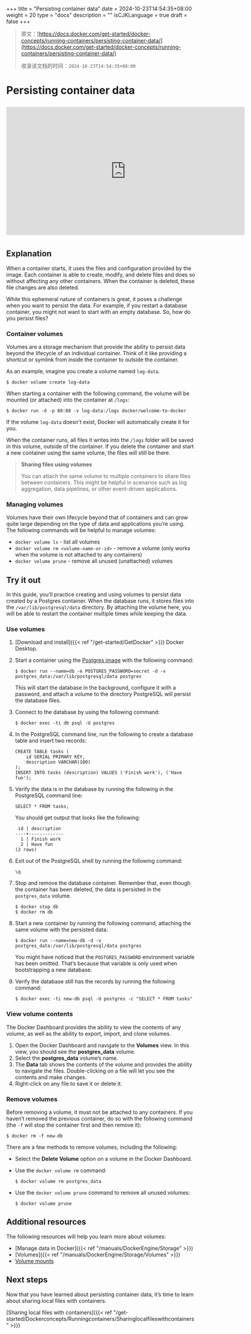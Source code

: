 +++
title = "Persisting container data"
date = 2024-10-23T14:54:35+08:00
weight = 20
type = "docs"
description = ""
isCJKLanguage = true
draft = false
+++

> 原文：[https://docs.docker.com/get-started/docker-concepts/running-containers/persisting-container-data/](https://docs.docker.com/get-started/docker-concepts/running-containers/persisting-container-data/)
>
> 收录该文档的时间：`2024-10-23T14:54:35+08:00`

# Persisting container data

<iframe id="youtube-player-10_2BjqB_Ls" data-video-id="10_2BjqB_Ls" class="youtube-video aspect-video h-fit w-full py-2" frameborder="0" allowfullscreen="" allow="accelerometer; autoplay; clipboard-write; encrypted-media; gyroscope; picture-in-picture; web-share" referrerpolicy="strict-origin-when-cross-origin" title="Docker Concepts - Persisting container data" width="100%" height="100%" src="https://www.youtube.com/embed/10_2BjqB_Ls?rel=0&amp;iv_load_policy=3&amp;enablejsapi=1&amp;origin=https%3A%2F%2Fdocs.docker.com&amp;widgetid=1" data-gtm-yt-inspected-24="true" style="--tw-border-spacing-x: 0; --tw-border-spacing-y: 0; --tw-translate-x: 0; --tw-translate-y: 0; --tw-rotate: 0; --tw-skew-x: 0; --tw-skew-y: 0; --tw-scale-x: 1; --tw-scale-y: 1; --tw-pan-x: ; --tw-pan-y: ; --tw-pinch-zoom: ; --tw-scroll-snap-strictness: proximity; --tw-gradient-from-position: ; --tw-gradient-via-position: ; --tw-gradient-to-position: ; --tw-ordinal: ; --tw-slashed-zero: ; --tw-numeric-figure: ; --tw-numeric-spacing: ; --tw-numeric-fraction: ; --tw-ring-inset: ; --tw-ring-offset-width: 0px; --tw-ring-offset-color: #fff; --tw-ring-color: rgb(59 130 246 / 0.5); --tw-ring-offset-shadow: 0 0 #0000; --tw-ring-shadow: 0 0 #0000; --tw-shadow: 0 0 #0000; --tw-shadow-colored: 0 0 #0000; --tw-blur: ; --tw-brightness: ; --tw-contrast: ; --tw-grayscale: ; --tw-hue-rotate: ; --tw-invert: ; --tw-saturate: ; --tw-sepia: ; --tw-drop-shadow: ; --tw-backdrop-blur: ; --tw-backdrop-brightness: ; --tw-backdrop-contrast: ; --tw-backdrop-grayscale: ; --tw-backdrop-hue-rotate: ; --tw-backdrop-invert: ; --tw-backdrop-opacity: ; --tw-backdrop-saturate: ; --tw-backdrop-sepia: ; --tw-contain-size: ; --tw-contain-layout: ; --tw-contain-paint: ; --tw-contain-style: ; box-sizing: border-box; border-width: 0px; border-style: solid; border-color: initial; display: block; vertical-align: middle; aspect-ratio: 16 / 9; height: fit-content; width: 634.672px; padding-top: 0.5rem; padding-bottom: 0.5rem; color: rgb(0, 0, 0); font-family: &quot;Roboto Flex&quot;, system-ui, -apple-system, BlinkMacSystemFont, &quot;Segoe UI&quot;, Oxygen, Ubuntu, Cantarell, &quot;Open Sans&quot;, &quot;Helvetica Neue&quot;, sans-serif; font-size: 16px; font-style: normal; font-variant-ligatures: normal; font-variant-caps: normal; font-weight: 400; letter-spacing: normal; orphans: 2; text-align: start; text-indent: 0px; text-transform: none; widows: 2; word-spacing: 0px; -webkit-text-stroke-width: 0px; white-space: normal; background-color: rgb(255, 255, 255); text-decoration-thickness: initial; text-decoration-style: initial; text-decoration-color: initial;"></iframe>

## Explanation

When a container starts, it uses the files and configuration provided by the image. Each container is able to create, modify, and delete files and does so without affecting any other containers. When the container is deleted, these file changes are also deleted.

While this ephemeral nature of containers is great, it poses a challenge when you want to persist the data. For example, if you restart a database container, you might not want to start with an empty database. So, how do you persist files?

### Container volumes

Volumes are a storage mechanism that provide the ability to persist data beyond the lifecycle of an individual container. Think of it like providing a shortcut or symlink from inside the container to outside the container.

As an example, imagine you create a volume named `log-data`.



```console
$ docker volume create log-data
```

When starting a container with the following command, the volume will be mounted (or attached) into the container at `/logs`:



```console
$ docker run -d -p 80:80 -v log-data:/logs docker/welcome-to-docker
```

If the volume `log-data` doesn't exist, Docker will automatically create it for you.

When the container runs, all files it writes into the `/logs` folder will be saved in this volume, outside of the container. If you delete the container and start a new container using the same volume, the files will still be there.

> **Sharing files using volumes**
>
> You can attach the same volume to multiple containers to share files between containers. This might be helpful in scenarios such as log aggregation, data pipelines, or other event-driven applications.

### Managing volumes

Volumes have their own lifecycle beyond that of containers and can grow quite large depending on the type of data and applications you’re using. The following commands will be helpful to manage volumes:

- `docker volume ls` - list all volumes
- `docker volume rm <volume-name-or-id>` - remove a volume (only works when the volume is not attached to any containers)
- `docker volume prune` - remove all unused (unattached) volumes

## Try it out

In this guide, you’ll practice creating and using volumes to persist data created by a Postgres container. When the database runs, it stores files into the `/var/lib/postgresql/data` directory. By attaching the volume here, you will be able to restart the container multiple times while keeping the data.

### Use volumes

1. [Download and install]({{< ref "/get-started/GetDocker" >}}) Docker Desktop.

2. Start a container using the [Postgres image](https://hub.docker.com/_/postgres) with the following command:

   

   ```console
   $ docker run --name=db -e POSTGRES_PASSWORD=secret -d -v postgres_data:/var/lib/postgresql/data postgres
   ```

   This will start the database in the background, configure it with a password, and attach a volume to the directory PostgreSQL will persist the database files.

3. Connect to the database by using the following command:

   

   ```console
   $ docker exec -ti db psql -U postgres
   ```

4. In the PostgreSQL command line, run the following to create a database table and insert two records:

   

   ```text
   CREATE TABLE tasks (
       id SERIAL PRIMARY KEY,
       description VARCHAR(100)
   );
   INSERT INTO tasks (description) VALUES ('Finish work'), ('Have fun');
   ```

5. Verify the data is in the database by running the following in the PostgreSQL command line:

   

   ```text
   SELECT * FROM tasks;
   ```

   You should get output that looks like the following:

   

   ```text
    id | description
   ----+-------------
     1 | Finish work
     2 | Have fun
   (2 rows)
   ```

6. Exit out of the PostgreSQL shell by running the following command:

   

   ```console
   \q
   ```

7. Stop and remove the database container. Remember that, even though the container has been deleted, the data is persisted in the `postgres_data` volume.

   

   ```console
   $ docker stop db
   $ docker rm db
   ```

8. Start a new container by running the following command, attaching the same volume with the persisted data:

   

   ```console
   $ docker run --name=new-db -d -v postgres_data:/var/lib/postgresql/data postgres 
   ```

   You might have noticed that the `POSTGRES_PASSWORD` environment variable has been omitted. That’s because that variable is only used when bootstrapping a new database.

9. Verify the database still has the records by running the following command:

   

   ```console
   $ docker exec -ti new-db psql -U postgres -c "SELECT * FROM tasks"
   ```

### View volume contents

The Docker Dashboard provides the ability to view the contents of any volume, as well as the ability to export, import, and clone volumes.

1. Open the Docker Dashboard and navigate to the **Volumes** view. In this view, you should see the **postgres_data** volume.
2. Select the **postgres_data** volume’s name.
3. The **Data** tab shows the contents of the volume and provides the ability to navigate the files. Double-clicking on a file will let you see the contents and make changes.
4. Right-click on any file to save it or delete it.

### Remove volumes

Before removing a volume, it must not be attached to any containers. If you haven’t removed the previous container, do so with the following command (the `-f` will stop the container first and then remove it):



```console
$ docker rm -f new-db
```

There are a few methods to remove volumes, including the following:

- Select the **Delete Volume** option on a volume in the Docker Dashboard.

- Use the `docker volume rm` command:

  

  ```console
  $ docker volume rm postgres_data
  ```

- Use the `docker volume prune` command to remove all unused volumes:

  

  ```console
  $ docker volume prune
  ```

## Additional resources

The following resources will help you learn more about volumes:

- [Manage data in Docker]({{< ref "/manuals/DockerEngine/Storage" >}})
- [Volumes]({{< ref "/manuals/DockerEngine/Storage/Volumes" >}})
- [Volume mounts](https://docs.docker.com/engine/containers/run/#volume-mounts)

## Next steps

Now that you have learned about persisting container data, it’s time to learn about sharing local files with containers.

[Sharing local files with containers]({{< ref "/get-started/Dockerconcepts/Runningcontainers/Sharinglocalfileswithcontainers" >}})
